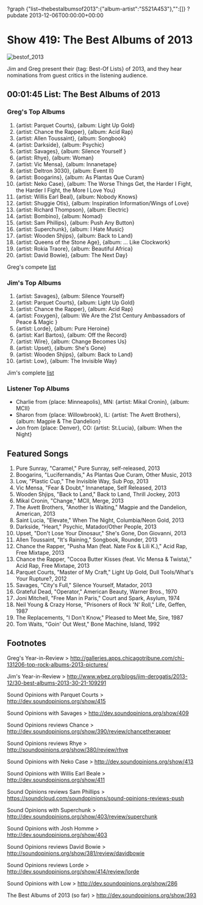 ?graph {"list~thebestalbumsof2013":{"album-artist":"S521A453"},"":[]}
?pubdate 2013-12-06T00:00:00+00:00

# Show 419: The Best Albums of 2013

![bestof_2013](http://static.soundopinions.org/images/2013/bestof_2013.jpg)

Jim and Greg present their {tag: Best-Of Lists} of 2013, and they hear nominations from guest critics in the listening audience.

## 00:01:45 List: The Best Albums of 2013

### Greg's Top Albums
1. {artist: Parquet Courts}, {album: Light Up Gold} 
2. {artist: Chance the Rapper}, {album: Acid Rap}
3. {artist: Allen Toussaint}, {album: Songbook} 
4. {artist: Darkside}, {album: Psychic} 
5. {artist: Savages}, {album: Silence Yourself }
6. {artist: Rhye}, {album: Woman}
7. {artist: Vic Mensa}, {album: Innanetape}
8. {artist: Deltron 3030}, {album: Event II}
9. {artist: Boogarins}, {album: As Plantas Que Curam}
10. {artist: Neko Case}, {album: The Worse Things Get, the Harder I Fight, the Harder I Fight, the More I Love You}
11. {artist: Willis Earl Beal}, {album: Nobody Knows} 
12. {artist: Shuggie Otis}, {album: Inspiration Information/Wings of Love}
13. {artist: Richard Thompson}, {album: Electric}
14. {artist: Bombino}, {album: Nomad} 
15. {artist: Sam Phillips}, {album: Push Any Button}
16. {artist: Superchunk}, {album: I Hate Music} 
17. {artist: Wooden Shjips}, {album: Back to Land} 
18. {artist: Queens of the Stone Age}, {album: … Like Clockwork}
19. {artist: Rokia Traore}, {album: Beautiful Africa}
20. {artist: David Bowie}, {album: The Next Day} 

Greg's compete [list](http://tinyurl.com/l5kdyae)

### Jim's Top Albums
1. {artist: Savages}, {album: Silence Yourself} 
2. {artist: Parquet Courts}, {album: Light Up Gold} 
3. {artist: Chance the Rapper}, {album: Acid Rap}
4. {artist: Foxygen}, {album: We Are the 21st Century Ambassadors of Peace & Magic }
5. {artist: Lorde}, {album: Pure Heroine} 
6. {artist: Karl Bartos}, {album: Off the Record} 
7. {artist: Wire}, {album: Change Becomes Us} 
8. {artist: Upset}, {album: She's Gone} 
9. {artist: Wooden Shjips}, {album: Back to Land} 
10. {artist: Low}, {album: The Invisible Way} 

Jim's complete [list](http://www.wbez.org/blogs/jim-derogatis/2013-12/30-best-albums-2013-30-21-109291 )

### Listener Top Albums
- Charlie from {place: Minneapolis}, MN: {artist: Mikal Cronin}, {album: MCII}
- Sharon from {place: Willowbrook}, IL: {artist: The Avett Brothers}, {album: Magpie & The Dandelion}
- Jon from {place: Denver}, CO: {artist: St.Lucia}, {album: When the Night}

## Featured Songs
1. Pure Sunray, "Caramel," Pure Sunray, self-released, 2013
1. Boogarins, "Lucifernandis," As Plantas Que Curam, Other Music, 2013
1. Low, "Plastic Cup," The Invisible Way, Sub Pop, 2013
1. Vic Mensa, "Fear & Doubt," Innanetape, Self Released, 2013
1. Wooden Shjips, "Back to Land," Back to Land, Thrill Jockey, 2013
1. Mikal Cronin, "Change," MCII, Merge, 2013
1. The Avett Brothers, "Another Is Waiting," Magpie and the Dandelion, American, 2013
1. Saint Lucia, "Elevate," When The Night, Columbia/Neon Gold, 2013
1. Darkside, "Heart," Psychic, Matador/Other People, 2013
1. Upset, "Don't Lose Your Dinosaur," She's Gone, Don Giovanni, 2013
1. Allen Toussaint, "It's Raining," Songbook, Rounder, 2013
1. Chance the Rapper, "Pusha Man (feat. Nate Fox & Lili K.)," Acid Rap, Free Mixtape, 2013
1. Chance the Rapper, "Cocoa Butter Kisses (feat. Vic Mensa & Twista)," Acid Rap, Free Mixtape, 2013
1. Parquet Courts, "Master of My Craft," Light Up Gold, Dull Tools/What's Your Rupture?, 2012
1. Savages, "City's Full," Silence Yourself, Matador, 2013
1. Grateful Dead, "Operator," American Beauty, Warner Bros., 1970
1. Joni Mitchell, "Free Man in Paris," Court and Spark, Asylum, 1974
1. Neil Young & Crazy Horse, "Prisoners of Rock 'N' Roll," Life, Geffen, 1987
1. The Replacements, "I Don't Know," Pleased to Meet Me, Sire, 1987
1. Tom Waits, "Goin' Out West," Bone Machine, Island, 1992

## Footnotes

Greg's Year-in-Review > http://galleries.apps.chicagotribune.com/chi-131206-top-rock-albums-2013-pictures/

Jim's Year-in-Review > http://www.wbez.org/blogs/jim-derogatis/2013-12/30-best-albums-2013-30-21-109291 

Sound Opinions with Parquet Courts > http://dev.soundopinions.org/show/415 

Sound Opinions with Savages > http://dev.soundopinions.org/show/409 

Sound Opinions reviews Chance > http://dev.soundopinions.org/show/390/review/chancetherapper

Sound Opinions reviews Rhye > http://soundopinions.org/show/380/review/rhye

Sound Opinions with Neko Case > http://dev.soundopinions.org/show/413 

Sound Opinions with Willis Earl Beale > http://dev.soundopinions.org/show/411 

Sound Opinions reviews Sam Phillips > https://soundcloud.com/soundopinions/sound-opinions-reviews-push 

Sound Opinions with Superchunk > http://dev.soundopinions.org/show/403/review/superchunk

Sound Opinions with Josh Homme > http://dev.soundopinions.org/show/403 

Sound Opinions reviews David Bowie > http://soundopinions.org/show/381/review/davidbowie

Sound Opinions reviews Lorde > http://dev.soundopinions.org/show/414/review/lorde

Sound Opinions with Low > http://dev.soundopinions.org/show/286 

The Best Albums of 2013 (so far) > http://dev.soundopinions.org/show/393 
